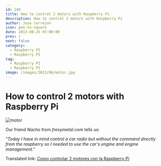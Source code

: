 ```yaml
---
id: 245
title: How to control 2 motors with Raspberry Pi
description: How to control 2 motors with Raspberry Pi
author: Jose Cerrejon
icon: pen-to-square
date: 2013-08-25 07:00:00
prev: /
next: false
category:
  - Raspberry PI
  - Raspberry PI
tag:
  - Raspberry PI
  - Raspberry PI
image: /images/2013/08/motor.jpg
---
```


# How to control 2 motors with Raspberry Pi

![motor](/images/2013/08/motor.jpg)

Our friend *Nacho* from *fresymetal.com* tells us:

*"Today I have in mind control a car radio but without the command directly from the raspberry so I needed to use the car's engine and engine management."*

Translated link: [Como controlar 2 motores con la Raspberry Pi](http://translate.google.com/translate?sl=es&tl=en&js=n&prev=_t&hl=es&ie=UTF-8&u=http%3A%2F%2Fwww.fresymetal.com%2Fcomo-controlar-2-motores-con-raspberry%2F)